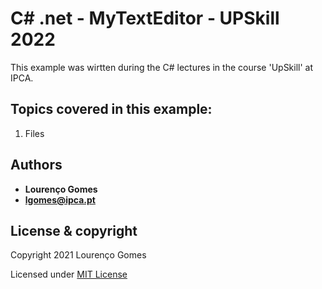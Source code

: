 # C# .net  - MyTextEditor - UPSkill 2022
This example was wirtten during the C# lectures in the course 'UpSkill' at IPCA.

## Topics covered in this example:
1. Files

## Authors

* **Lourenço Gomes**
* **lgomes@ipca.pt**

License & copyright
-------------------

Copyright 2021 Lourenço Gomes

Licensed under [MIT License](LICENSE)

